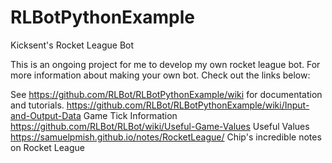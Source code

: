 # RLBotPythonExample
Kicksent's Rocket League Bot

This is an ongoing project for me to develop my own rocket league bot. For more information about making your own bot. Check out the links below:

See https://github.com/RLBot/RLBotPythonExample/wiki for documentation and tutorials.
https://github.com/RLBot/RLBotPythonExample/wiki/Input-and-Output-Data Game Tick Information
https://github.com/RLBot/RLBot/wiki/Useful-Game-Values Useful Values 
https://samuelpmish.github.io/notes/RocketLeague/ Chip's incredible notes on Rocket League

